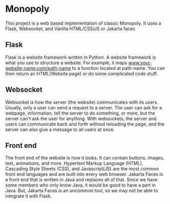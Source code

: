 # Monopoly
This project is a web based implementation of classic Monopoly. It uses a Flask, Websocket, and Vanilla HTML/CSS/JS or Jakarta faces

## Flask
Flask is a website framework written in Python. A website framework is what you use to structure a website. For example, it maps www.your-website-name.com/path-name to a function located at path-name. You can then return an HTML(Website page) or do some complicated code stuff. 

## Websocket
Websocket is how the server (the website) communicates with its users. Usually, only a user can send a request to a server. The user can ask for a webpage, information, tell the server to do something, or more, but the server can't ask the user for anything. With websockets, the server and users can communicate back and forth without reloading the page, and the server can also give a message to all users at once.

## Front end
The front end of the website is how it looks. It can contain buttons, images, text, animations, and more. Hypertext Markup Language (HTML), Cascading Style Sheets (CSS), and Javascript(JS) are the most common front end languages and are built into every web browser. Jakarta Faces is a front end that is written in Java and replaces all of that. Since we have some members who only know Java, it would be good to have a part in Java. But, Jakarta Faces is an uncommon tool, so we may not be able to integrate it with Flask.
  
